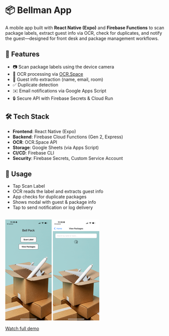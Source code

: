 # 📦 Bellman App

A mobile app built with **React Native (Expo)** and **Firebase Functions** to scan package labels, extract guest info via OCR, check for duplicates, and notify the guest—designed for front desk and package management workflows.

## 🚀 Features

- 📷 Scan package labels using the device camera  
- 🔎 OCR processing via [OCR.Space](https://ocr.space/)  
- 🧠 Guest info extraction (name, email, room)  
- ✅ Duplicate detection  
- ✉️ Email notifications via Google Apps Script  
- 🔒 Secure API with Firebase Secrets & Cloud Run

## 🛠 Tech Stack

- **Frontend**: React Native (Expo)
- **Backend**: Firebase Cloud Functions (Gen 2, Express)
- **OCR**: OCR.Space API
- **Storage**: Google Sheets (via Apps Script)
- **CI/CD**: Firebase CLI
- **Security**: Firebase Secrets, Custom Service Account

## 📸 Usage

- Tap Scan Label
- OCR reads the label and extracts guest info
- App checks for duplicate packages
- Shows modal with guest & package info
- Tap to send notification or log delivery

##

![Home Screen](HomeScreen.png)     ![View Packages](ViewPackagesScreen.png)

[Watch full demo](ProductDemo.mp4) <!-- link to full video file in repo -->

